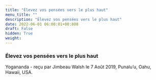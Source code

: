```yaml
---
title: "Élevez vos pensées vers le plus haut"
menu_title: ""
description: "Élevez vos pensées vers le plus haut"
date: 2022-06-01 06:00:01+00:808
draft: False
hidden: True
weight:
---
```

### Élevez vos pensées vers le plus haut

Yogananda - reçu par Jimbeau Walsh le 7 Août 2019, Punalu’u, Oahu, Hawaii, USA.



